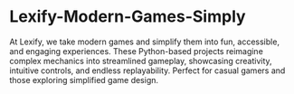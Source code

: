 # Lexify-Modern-Games-Simply
At Lexify, we take modern games and simplify them into fun, accessible, and engaging experiences. These Python-based projects reimagine complex mechanics into streamlined gameplay, showcasing creativity, intuitive controls, and endless replayability. Perfect for casual gamers and those exploring simplified game design.
